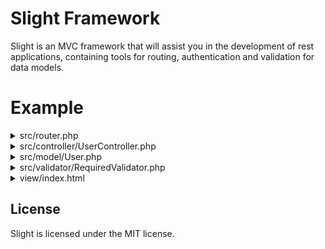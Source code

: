 # Slight Framework

Slight is an MVC framework that will assist you in the development of rest applications, containing tools for routing, authentication and validation for data models.


Example
========

<details><summary>src/router.php</summary>
<p>

```php
<?php
use fw\router\Router;
use src\controller\UserController;

Router::get('user', UserController::class, 'init', [
	'TEST_RULE'
]);

Router::post('user', UserController::class, 'insert');
Router::post('user/put/session', UserController::class, 'putOnSession');

Router::put('user/:id/:name', UserController::class, 'update');
```

</p>
</details>

<details><summary>src/controller/UserController.php</summary>
<p>

```php
<?php
namespace src\controller;

use fw\ComponentController;
use src\model\User;

class UserController extends ComponentController {

	public function init() {
		$this->getSession()->destroy();
		
		return "Hello World!";
	}

	public function update($id, $name) {
		return "User id($id) updated to name: $name";
	}

	public function insert(User $user) {
		$msg;
		if ($this->validate($user)->hasError()) {
			$msg = 'Name is required.';
		} else {
			try {
				$msg = $user->insert() ? 'User inserted.' : 'Error on insert User.';
			} catch (\Exception $e) {
				$this->status(500);
				$msg = $e->getMessage();
			}
		}
		
		return $msg;
	}

	public function putOnSession(User $user) {
		$this->getSession()->setUserPrincipal($user);
		
		return "User inserted on session.";
	}
}
```

</p>
</details>

<details><summary>src/model/User.php</summary>
<p>

```php
<?php
<?php
namespace src\model;

use fw\UserPrincipal;
use fw\database\Entity;
use fw\validator\Validation;
use fw\validator\ValidationSetup;
use src\validator\RequiredValidator;

class User extends Entity implements Validation, UserPrincipal {

	public static $table = 'users';

	public static $primaryKey = 'id';

	public $id;

	public $name;

	public function getRules(): ?array {
		return [
			'TEST_RULE'
		];
	}

	public static function validationSetup(ValidationSetup $setup): void {
		$setup->register('name', RequiredValidator::class);
	}
}
```

</p>
</details>

<details><summary>src/validator/RequiredValidator.php</summary>
<p>

```php
<?php
namespace src\validator;

use fw\ComponentController;
use fw\validator\Validator;

final class RequiredValidator implements Validator {

	public static function validate(ComponentController $controller, object $entity, string $name, $value, array $parameters, array &$sharedData): bool {
		return ! empty($value);
	}
}
```

</p>
</details>

<details><summary>view/index.html</summary>
<p>

```html
<!DOCTYPE html>
<html>
<head>
<meta charset="UTF-8">
<title>SLIGHT</title>
<script src="https://code.jquery.com/jquery-3.3.1.min.js"></script>
<script>
	$(function() {
		var addText = (data) => $('body').append('<div>'+(data.responseText || data)+'</div>');
		var user = {user: {name : 'Renato'}};
		$.ajaxSetup({ async : false });
		
		// ---======= TESTS =======---
		
		// INSERT USER IN DATABASE
		$.post('user', user).then(addText, addText);

		// UPDATE USER
		$.ajax({type: 'PUT', url: 'user/10/Gabriel'}).then(addText, addText);

		// TEST RULE
		{
			$.get('user') // UNAUTHORIZED
				.then(addText, addText);
	
			$.post('user/put/session', user) // PUT USER ON SESSION
				.then(addText, addText);
	
			$.get('user') // NOW IS AUTHORIZED
				.then(addText,addText);
		}
	});
</script>
</head>
</html>
```

</p>
</details>

License
-------

Slight is licensed under the MIT license.
